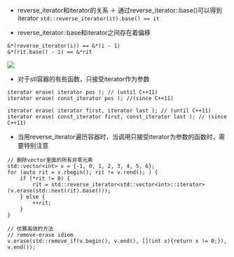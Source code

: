 - reverse_iterator和iterator的关系
 ＋ 通过reverse_iterator::base()可以得到iterator
 `std::reverse_iterator(it).base() == it`
 
 + reverse_iterator::base和iterator之间存在着偏移
 ```
 &*(reverse_iterator(i)) == &*(i - 1)
 &*(rit.base() - 1) == &*rit
 ```
 ![](http://upload.cppreference.com/mwiki/images/3/39/range-rbegin-rend.svg)
 
- 对于stl容器的有些函数，只接受iterator作为参数
```
iterator erase( iterator pos ); // (until C++11)
iterator erase( const_iterator pos ); //(since C++11)

iterator erase( iterator first, iterator last ); // (until C++11)
iterator erase( const_iterator first, const_iterator last ); // (since C++11)
```

- 当用reverse_iterator遍历容器时，当调用只接受iterator为参数的函数时，需要特别注意
```
// 删除vector里面的所有非零元素
std::vector<int> v = {-1, 0, 1, 2, 3, 4, 5, 6};
for (auto rit = v.rbegin(); rit != v.rend(); ) {
    if (*rit != 0) {
        rit = std::reverse_iterator<std::vector<int>::iterator>(v.erase(std::next(rit).base()));
    } else {
        ++rit;
    }
}

// 优雅高效的方法
// remove-erase idiom
v.erase(std::remove_if(v.begin(), v.end(), [](int x){return x != 0;}), v.end());
```
